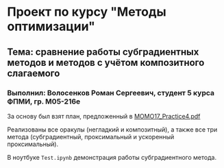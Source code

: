 # Проект по курсу "Методы оптимизации"

## Тема: сравнение работы субградиентных методов и методов с учётом композитного слагаемого

### Выполнил: Волосенков Роман Сергеевич, студент 5 курса ФПМИ, гр. М05-216е

За основу был взят план, предложенный в [MOMO17_Practice4.pdf](https://drive.google.com/file/d/1_VvkvnY8z-yoV5f4fTuBoPMDBNtla82V/view?usp=share_link)

Реализованы все оракулы (негладкий и композитный), а также все три метода (субградиентный, проксимальный и ускоренный проксимальный).

В ноутбуке `Test.ipynb` демонстрация работы субградиентного метода.
